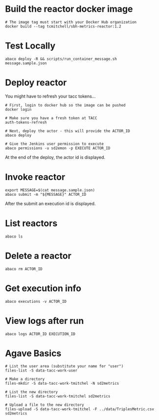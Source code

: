 
# Build the reactor docker image

```
# The image tag must start with your Docker Hub organization
docker build --tag tcmitchell/sbh-metrics-reactor:1.2
```


# Test Locally

```
abaco deploy -R && scripts/run_container_message.sh message.sample.json
```


# Deploy reactor

You might have to refresh your tacc tokens...

```
# First, login to docker hub so the image can be pushed
docker login

# Make sure you have a fresh token at TACC
auth-tokens-refresh

# Next, deploy the actor - this will provide the ACTOR_ID
abaco deploy

# Give the Jenkins user permission to execute
abaco permissions -u sd2emon -p EXECUTE ACTOR_ID
```

At the end of the deploy, the actor id is displayed.


# Invoke reactor

```
export MESSAGE=$(cat message.sample.json)
abaco submit -m "${MESSAGE}" ACTOR_ID
```

After the submit an execution id is displayed.


# List reactors

```
abaco ls
```

# Delete a reactor

```
abaco rm ACTOR_ID
```

# Get execution info

```
abaco executions -v ACTOR_ID
```

# View logs after run

```
abaco logs ACTOR_ID EXECUTION_ID
```


# Agave Basics

```
# List the user area (substitute your name for "user")
files-list -S data-tacc-work-user

# Make a directory
files-mkdir -S data-tacc-work-tmitchel -N sd2metrics

# List the new directory
files-list -S data-tacc-work-tmitchel sd2metrics

# Upload a file to the new directory
files-upload -S data-tacc-work-tmitchel -F ../data/TriplesMetric.csv sd2metrics
```

